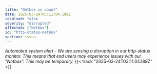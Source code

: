```yaml
---
title: "Netbox is down!"
date: 2025-03-24T03:11:04.189Z
resolved: false
severity: "disrupted"
affected: ["Netbox"]
id: "http-status-netbox"
section: issue
---
```


**Automated system alert* - We are sensing a disruption in our http-status monitor. This means that end users may experience issues with our "Netbox". This may be temporary.* {{< track "2025-03-24T03:11:04.189Z" >}}
